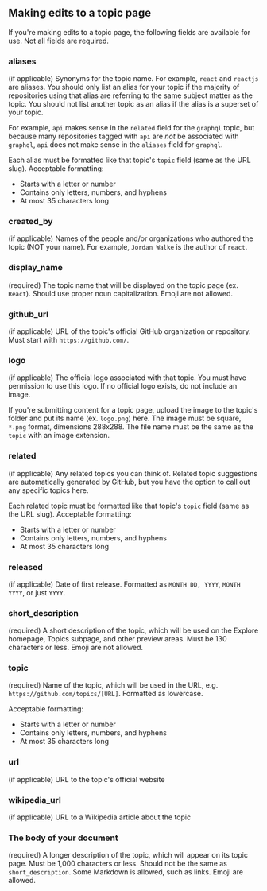 ##  Making edits to a topic page

If you're making edits to a topic page, the following fields are available for use. Not all fields are required.

### aliases
(if applicable) Synonyms for the topic name. For example, `react` and `reactjs` are aliases. You
should only list an alias for your topic if the majority of repositories using that alias are
referring to the same subject matter as the topic. You should not list another topic as an alias
if the alias is a superset of your topic.

For example, `api` makes sense in the `related` field for the `graphql` topic, but because many
repositories tagged with `api` are _not_ be associated with `graphql`, `api` does not make sense
in the `aliases` field for `graphql`.

Each alias must be formatted like that topic's `topic` field (same as the URL slug). Acceptable formatting:

* Starts with a letter or number
* Contains only letters, numbers, and hyphens
* At most 35 characters long

### created_by
(if applicable) Names of the people and/or organizations who authored the topic (NOT your name). For example, `Jordan Walke` is the author of `react`.

### display_name
(required) The topic name that will be displayed on the topic page (ex. `React`). Should use proper noun capitalization. Emoji are not allowed.

### github_url
(if applicable) URL of the topic's official GitHub organization or repository. Must start with `https://github.com/`.

### logo
(if applicable) The official logo associated with that topic. You must have permission to use this logo. If no official logo exists, do not include an image.

If you're submitting content for a topic page, upload the image to the topic's folder and put its name (ex. `logo.png`) here. The image must be square, `*.png` format, dimensions 288x288. The file name must be the same as the `topic` with an image extension.

### related
(if applicable) Any related topics you can think of. Related topic suggestions are automatically generated by GitHub, but you have the option to call out any specific topics here.

Each related topic must be formatted like that topic's `topic` field (same as the URL slug). Acceptable formatting:

* Starts with a letter or number
* Contains only letters, numbers, and hyphens
* At most 35 characters long

### released
(if applicable) Date of first release. Formatted as `MONTH DD, YYYY`, `MONTH YYYY`, or just `YYYY`.

### short_description
(required) A short description of the topic, which will be used on the Explore homepage, Topics subpage, and other preview areas. Must be 130 characters or less. Emoji are not allowed.

### topic
(required) Name of the topic, which will be used in the URL, e.g. `https://github.com/topics/[URL]`. Formatted as lowercase.

Acceptable formatting:

* Starts with a letter or number
* Contains only letters, numbers, and hyphens
* At most 35 characters long

### url
(if applicable) URL to the topic's official website

### wikipedia_url
(if applicable) URL to a Wikipedia article about the topic

### The body of your document
(required) A longer description of the topic, which will appear on its topic page. Must be 1,000 characters or less. Should not be the same as `short_description`. Some Markdown is allowed, such as links. Emoji are allowed.
